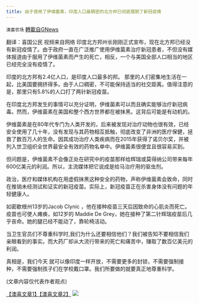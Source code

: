 ```yaml
---
title: 由于使用了伊维菌素，印度人口最稠密的北方邦已彻底摆脱了新冠疫情
---
```

`澳喜农场` [轉載自GNews](https://gnews.org/zh-hans/1575712/)

翻译：喜国公民
视频来自网络
印度北方邦州长刚刚正式宣布，现在北方邦已经没有新冠疫情了。由于政府一直在广泛推广使用伊维菌素治疗新冠患者，不但没有媒体报道由于服用了伊维菌素而产生的死亡，相反，一个与美国全部人口相当的地区已经完全没有疫情了。

印度的北方邦有2.4亿人口，是印度人口最多的邦。 那里的人们密集地生活在一起，比美国要拥挤得多。由于人口稠密，不可能保持适当的社交距离。值得注意的是，那里只有5.8%的人口打了两针新冠疫苗。

在印度北方邦发生的事情可以充分证明，伊维菌素可以而且确实能够治疗新冠病毒。然而，伊维菌素在美国和整个西方世界都在被抹黑。这背后可能是有动机的。

伊维菌素是在80年代专门为人类开发的，后来被发现对治疗动物也很有效，已经安全使用了几十年，没有发现与其药物相互抵触，彻底改变了非洲的医疗保健，拯救了数百万人的生命。因其成功治疗人类疾病而在2015年获得了诺贝尔奖，并被列入世卫组织全世界最安全有效的药物名单中。伊维菌素很便宜且很容易买到。

但问题是，伊维菌素不会像正处在研究中的疫苗那样给辉瑞或莫得纳公司带来每年600亿美元的利润。所以，主流媒体把它说成是给马治疗用的驱虫剂。

政治，医疗和媒体机构在用虚假抹黑这种安全的药物，声称伊维菌素会致命，同时在推销未经测试和证实的新冠疫苗。实际上，新冠疫苗正在杀害身体没有问题的年轻健康人。

如密歇根州13岁的Jacob Clynic ，他在接种疫苗三天后因致命的心肌炎而死亡。疫苗也可使人瘫痪，如12岁的 Maddie De Grey，她在接种了第二针辉瑞疫苗后几乎丧命。她的腿已经不能动了，靠轮椅活动。

当卫生官员们不尊重科学时,我们为什么还要相信他们？我们被告知不要相信我们亲眼看到的事实。而大药厂却从大流行带来的死亡和痛苦中，赚取了数百亿美元的利润。

真相是，我们今天 就可以像印度一样开放，不需要更多的封锁，不需要强制接种，不需要强制孩子们在学校戴口罩。我们所要做的就要真正地尊重科学。

(文章内容仅代表作者观点)

[【澳喜文章1】](https://gnews.org/zh-hans/author/aujenny/)[【澳喜文章2】](https://gnews.org/zh-hans/author/himalaya-australia/)
![](https://assets.gnews.org/wp-content/uploads/2021/10/澳喜图标2-1.jpg)
